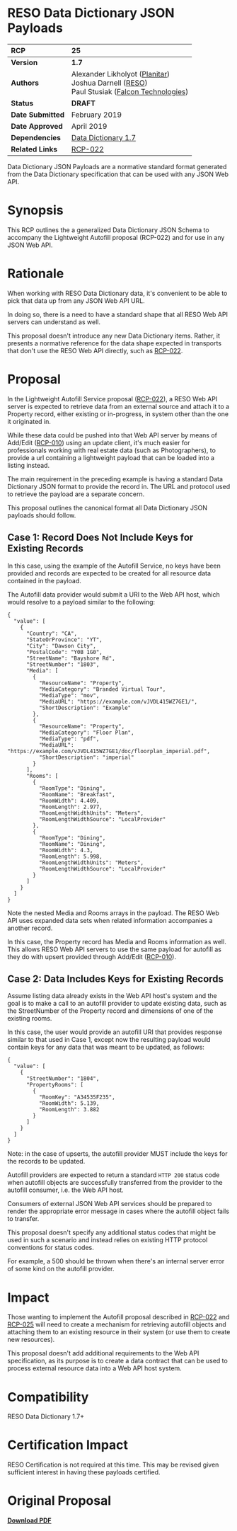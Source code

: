 # RESO Data Dictionary JSON Payloads

| **RCP** | 25 |
| :--- | :--- |
| **Version** | **1.7** |
| **Authors** | Alexander Likholyot ([Planitar](alex@planitar.com))<br />Joshua Darnell ([RESO](mailto:josh@reso.org))<br />Paul Stusiak ([Falcon Technologies](pstusiak@falcontechnologies.com)) | |
| **Status** | **DRAFT** |
| **Date Submitted** | February 2019 |
| **Date Approved** | April 2019 |
| **Dependencies** | [Data Dictionary 1.7](https://ddwiki.reso.org/display/DDW17/RESO+Data+Dictionary+1.7) |
| **Related Links** | [RCP-022](https://github.com/RESOStandards/transport/blob/43-migrate-rcp-022-from-confluence/autofill-service.md) |

Data Dictionary JSON Payloads are a normative standard format generated from the Data Dictionary specification that can be used with any JSON Web API.  

# Synopsis
This RCP outlines the a generalized Data Dictionary JSON Schema to accompany the Lightweight Autofill proposal (RCP-022)
and for use in any JSON Web API.

# Rationale
When working with RESO Data Dictionary data, it's convenient to be able to pick that data up from any JSON Web API URL.

In doing so, there is a need to have a standard shape that all RESO Web API servers can understand as well. 

This proposal doesn't introduce any new Data Dictionary items. Rather, it presents a normative reference for the data shape 
expected in transports that don't use the RESO Web API directly, such as [RCP-022](https://github.com/RESOStandards/transport/blob/43-migrate-rcp-022-from-confluence/autofill-service.md).

# Proposal
In the Lightweight Autofill Service proposal ([RCP-022](https://github.com/RESOStandards/transport/blob/43-migrate-rcp-022-from-confluence/autofill-service.md)), 
a RESO Web API server is expected to retrieve data from an external source and attach it to a Property record, either existing or in-progress, in system other than the one it originated in.

While these data could be pushed into that Web API server by means of Add/Edit ([RCP-010](./web-api-add-edit.md)) using an update client, it's much easier for 
professionals working with real estate data (such as Photographers), to provide a url containing a lightweight payload that can be 
loaded into a listing instead. 

The main requirement in the preceding example is having a standard Data Dictionary JSON format to provide the record in. The URL and protocol used to
retrieve the payload are a separate concern. 

This proposal outlines the canonical format all Data Dictionary JSON payloads should follow.

## Case 1: Record Does Not Include Keys for Existing Records
In this case, using the example of the Autofill Service, no keys have been provided 
and records are expected to be created for all resource data contained in the payload. 

The Autofill data provider would submit a URI to the Web API host, which would resolve to a payload similar to the following:

```
{
  "value": [
    {
      "Country": "CA",
      "StateOrProvince": "YT",
      "City": "Dawson City",
      "PostalCode": "Y0B 1G0",
      "StreetName": "Bayshore Rd",
      "StreetNumber": "1803",
      "Media": [
        {
          "ResourceName": "Property",
          "MediaCategory": "Branded Virtual Tour",
          "MediaType": "mov",
          "MediaURL": "https://example.com/vJVDL415WZ7GE1/",
          "ShortDescription": "Example"
        },
        {
          "ResourceName": "Property",
          "MediaCategory": "Floor Plan",
          "MediaType": "pdf",
          "MediaURL": "https://example.com/vJVDL415WZ7GE1/doc/floorplan_imperial.pdf",
          "ShortDescription": "imperial"
        }
      ],
      "Rooms": [
        {
          "RoomType": "Dining",
          "RoomName": "Breakfast",
          "RoomWidth": 4.409,
          "RoomLength": 2.977,
          "RoomLengthWidthUnits": "Meters",
          "RoomLengthWidthSource": "LocalProvider"
        },
        {
          "RoomType": "Dining",
          "RoomName": "Dining",
          "RoomWidth": 4.3,
          "RoomLength": 5.998,
          "RoomLengthWidthUnits": "Meters",
          "RoomLengthWidthSource": "LocalProvider"
        }
      ]
    }
  ]
}

```

Note the nested Media and Rooms arrays in the payload. The RESO Web API uses expanded data sets when related information accompanies a another record. 

In this case, the Property record has Media and Rooms information as well. This allows RESO Web API servers to use the same payload for autofill 
as they do with upsert provided through Add/Edit ([RCP-010](./web-api-add-edit.md)).

## Case 2: Data Includes Keys for Existing Records
Assume listing data already exists in the Web API host's system and the goal is to make a call to an autofill provider 
to update existing data, such as the StreetNumber of the Property record and dimensions of one of the existing rooms. 

In this case, the user would provide an autofill URI that provides response similar to that used in Case 1, 
except now the resulting payload would contain keys for any data that was meant to be updated, as follows:

```
{
  "value": [
    {
      "StreetNumber": "1804",
      "PropertyRooms": [
        {
          "RoomKey": "A34535F235",
          "RoomWidth": 5.139,
          "RoomLength": 3.882
        }
      ]
    }
  ]
}
```
Note: in the case of upserts, the autofill provider MUST include the keys for the records to be updated. 

Autofill providers are expected to return a standard `HTTP 200` status code when autofill objects are successfully
transferred from the provider to the autofill consumer, i.e. the Web API host. 

Consumers of external JSON Web API services should be prepared to render the appropriate error message in cases where the autofill object fails to transfer. 

This proposal doesn't specify any additional status codes that might be used in such a scenario and instead relies on 
existing HTTP protocol conventions for status codes. 

For example, a 500 should be thrown when there's an internal server error of some kind on the autofill provider.

# Impact
Those wanting to implement the Autofill proposal described in [RCP-022](https://github.com/RESOStandards/transport/blob/43-migrate-rcp-022-from-confluence/autofill-service.md) and [RCP-025](https://github.com/RESOStandards/transport/new/44-migrate-rcp-025-from-confluence/dd-json-payloads.md) 
will need to create a mechanism for retrieving autofill objects and attaching them to an existing resource in their system 
(or use them to create new resources). 

This proposal doesn't add additional requirements to the Web API specification, as its purpose is to create a data contract 
that can be used to process external resource data into a Web API host system.

# Compatibility
RESO Data Dictionary 1.7+

# Certification Impact
RESO Certification is not required at this time. This may be revised given sufficient interest in having these payloads certified. 

# Original Proposal
[**Download PDF**](https://github.com/RESOStandards/transport/files/9862314/RESOWebAPIRCP-RCP.-.WEBAPI-025.Lightweight.Autofill.Schema-251022-164452.pdf)

